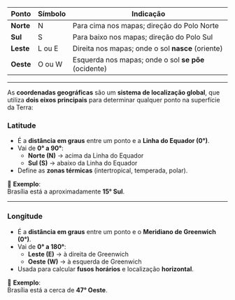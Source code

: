 | **Ponto** | **Símbolo** | **Indicação**                                        |
| --------- | ----------- | ---------------------------------------------------- |
| **Norte** | N           | Para cima nos mapas; direção do Polo Norte           |
| **Sul**   | S           | Para baixo nos mapas; direção do Polo Sul            |
| **Leste** | L ou E      | Direita nos mapas; onde o sol **nasce** (oriente)    |
| **Oeste** | O ou W      | Esquerda nos mapas; onde o sol **se põe** (ocidente) |

---
As **coordenadas geográficas** são um **sistema de localização global**, que utiliza **dois eixos principais** para determinar qualquer ponto na superfície da Terra:

### **Latitude**

- É a **distância em graus** entre um ponto e a **Linha do Equador (0°)**.
- Vai de **0° a 90°**:
    - **Norte (N)** → acima da Linha do Equador
    - **Sul (S)** → abaixo da Linha do Equador
- Define as **zonas térmicas** (intertropical, temperada, polar).

📌 **Exemplo**:  
Brasília está a aproximadamente **15° Sul**.

---
### **Longitude**

- É a **distância em graus** entre um ponto e o **Meridiano de Greenwich (0°)**.
- Vai de **0° a 180°**:
    - **Leste (E)** → à direita de Greenwich
    - **Oeste (W)** → à esquerda de Greenwich
- Usada para calcular **fusos horários** e localização **horizontal**.

📌 **Exemplo**:  
Brasília está a cerca de **47° Oeste**.